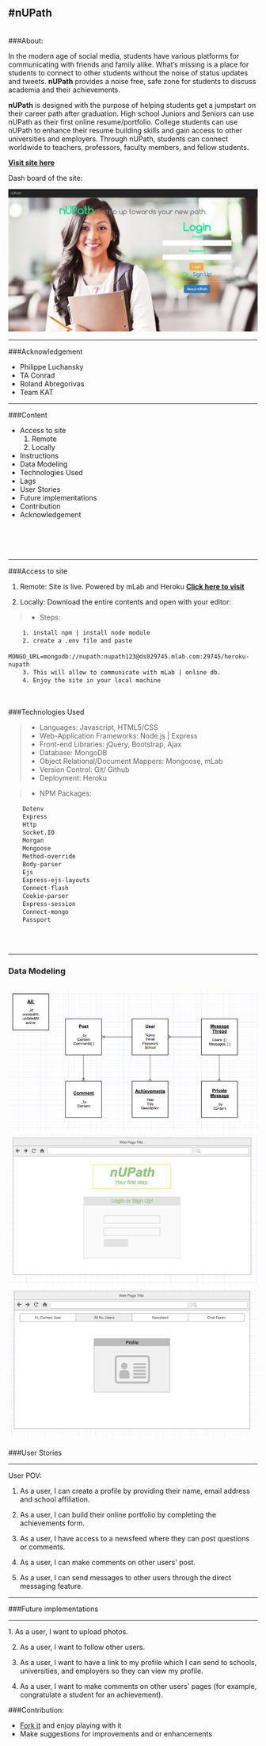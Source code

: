 #nUPath
---
<br>
###About:

In the modern age of social media, students have various platforms for communicating with friends and family alike.  What’s missing is a place for students to connect to other students without the noise of status updates and tweets.  **nUPath** provides a noise free, safe zone for students to discuss academia and their achievements.   

**nUPath** is designed with the purpose of helping students get a jumpstart on their career path after graduation.  High school Juniors and Seniors can use nUPath as their first online resume/portfolio.  College students can use nUPath to enhance their resume building skills and gain access to other universities and employers.  Through nUPath, students can connect worldwide to teachers, professors, faculty members, and fellow students.  


**[Visit site here](https://stormy-garden-71279.herokuapp.com/login)**

Dash board of the site:

![nupath_dashboard](public/images/nupath_dashboard.png)


---

###Acknowledgement

* Philippe Luchansky
* TA Conrad
* Roland Abregorivas
* Team KAT

---

###Content
*	Access to site
	1. Remote
	2. Locally
* Instructions
* Data Modeling
* Technologies Used
* Lags
* User Stories
* Future implementations
* Contribution
* Acknowledgement
<br><br><br><br><br>


---

###Access to site
1. Remote:
	Site is live. Powered by mLab and Heroku
	**[Click here to visit](https://stormy-garden-71279.herokuapp.com/login)**

2. Locally:
	Download the entire contents and open with your editor:
>* Steps:

		1. install npm | install node module
		2. create a .env file and paste
		  MONGO_URL=mongodb://nupath:nupath123@ds029745.mlab.com:29745/heroku-nupath
		3. This will allow to communicate with mLab | online db.
		4. Enjoy the site in your local machine




<br><br>
###Technologies Used
>* Languages: Javascript, HTML5/CSS
>* Web-Application Frameworks: Node.js | Express
>* Front-end Libraries: jQuery, Bootstrap, Ajax
>* Database: MongoDB
>* Object Relational/Document Mappers: Mongoose, mLab
>* Version Control: Git/ Github
>* Deployment: Heroku


>* NPM Packages:

		Dotenv
		Express
		Http
		Socket.IO
		Morgan
		Mongoose
		Method-override
		Body-parser
		Ejs
		Express-ejs-layouts
		Connect-flash
		Cookie-parser
		Express-session
		Connect-mongo
		Passport


<br><br>

---

### Data Modeling

![nupath_ERD](public/images/nupath_ERD.png)
![nupath_homepage_wireframe](public/images/nupath_homepage_wireframe.png)
![nupath_profilepg_wireframe](public/images/nupath_profilepg_wireframe.png)
---

###User Stories
<hr>
User POV:

1. As a user, I can create a profile by providing their name, email address and school affiliation.

2. As a user, I can build their online portfolio by completing the achievements form.

3. As a user, I have access to a newsfeed where they can post questions or comments.

4. As a user, I can make comments on other users' post.

5. As a user, I can send messages to other users through the direct messaging feature.


---

###Future implementations
<hr>
1. As a user, I want to upload photos.

2. As a user, I want to follow other users.

3. As a user, I want to have a link to my profile which I can send to schools, universities, and employers so they can view my profile.

4. As a user, I want to make comments on other users' pages (for example, congratulate a student for an achievement).


###Contribution:
*	[Fork it](https://github.com/kevinpagtakhan/nupath) and enjoy playing with it
*	Make suggestions for improvements and or enhancements
